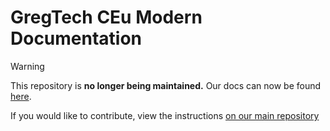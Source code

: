 # GregTech CEu Modern Documentation
> [!WARNING]
> This repository is **no longer being maintained.**
> Our docs can now be found [here](https://gregtechceu.github.io/GregTech-Modern/).
> 
> If you would like to contribute, view the instructions [on our main repository](https://github.com/GregTechCEu/GregTech-Modern/tree/1.20.1/docs)
